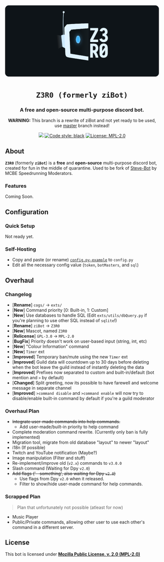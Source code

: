 <p align="center">
    <!-- Change the img source to Z3R0 logo/mascot when its done --->
    <a href="https://github.com/ZiRO-Bot/ziBot"><img src="/assets/img/banner.png" alt="Z3R0" width="720"/></a>
</p>

<h1 align="center"><code>Z3R0 (formerly ziBot)</code></h1>

<h3 align="center"> A <b>free</b> and <b>open-source</b> multi-purpose discord bot. </h3>

<p align="center">
    <b>WARNING:</b> This branch is a rewrite of ziBot and not yet ready to be used, use <a href="https://github.com/ZiRO-Bot/ziBot/tree/master">master</a> branch instead!
</p>

<p id="badges" align="center">
    <a href="https://top.gg/bot/740122842988937286"><img src="https://top.gg/api/widget/status/740122842988937286.svg"></a>
    <a href="https://github.com/psf/black"><img alt="Code style: black" src="https://img.shields.io/badge/code%20style-black-000000.svg"></a>
    <a href="/LICENSE"><img alt="License: MPL-2.0" src="https://img.shields.io/badge/license-MPL--2.0-blue.svg"></a>
</p>

## About

**`Z3R0`** (formerly **`ziBot`**) is a **free** and **open-source** multi-purpose discord bot, created for fun in the middle of quarantine. Used to be fork of [Steve-Bot](https://github.com/MCBE-Speedrunning/Steve-Bot) by MCBE Speedrunning Moderators.

### Features

Coming Soon.

## Configuration

### Quick Setup

Not ready yet.

### Self-Hosting

- Copy and paste (or rename) [`config.py-example`](./config.py-example) to `config.py`
- Edit all the necessary config value (`token`, `botMasters`, and `sql`)

## Overhaul

### Changelog

- [**Rename**] `cogs/` -> `exts/`
- [**New**] Command priority [0: Built-in, 1: Custom]
- [**New**] Use databases to handle SQL (Edit `exts/utils/dbQuery.py` if you're planning to use other SQL instead of  `sqlite`!)
- [**Rename**] `ziBot` -> `Z3R0`
- [**New**] Mascot, named `Z3R0`
- [**Relicense**] `GPL-3.0` -> `MPL-2.0`
- [**BugFix**] Priority doesn't work on user-based input (string, int, etc)
- [**New**] "Colour Information" command
- [**New**] `Timer` ext
- [**Improved**] Temporary ban/mute using the new `Timer` ext
- [**Improved**] Guild data will countdown up to 30 days before deleting when the bot leave the guild instead of instantly deleting the data
- [**Improved**] Prefixes now separated to custom and built-in/default (bot mention and `>` by default)
- [**Changed**] Split greeting, now its possible to have farewell and welcome message in separate channel
- [**Improved**] `>command disable` and `>command enable` will now try to disable/enable built-in command by default if you're a guild moderator

### Overhaul Plan

- ~~Integrate user-made commands into help commands.~~
    - Add user-made/built-in priority to help command
- Complete moderation command rewrite. (Currently only ban is fully implemented)
- Migration tool, migrate from old database "layout" to newer "layout"
- i18n (If possible)
- Twitch and YouTube notification (Maybe?)
- Image manipulation (Filter and stuff)
- Re-implement/improve old (`v2.x`) commands to `v3.0.0`
- Slash command (Waiting for Dpy `v2.0`)
- ~~Add flags ('--something', also waiting for Dpy `v2.0`)~~
   - Use flags from Dpy `v2.0` when it released.
   - Filter to show/hide user-made command for help commands.

### Scrapped Plan

> Plan that unfortunately not possible (atleast for now)
- Music Player
- Public/Private commands, allowing other user to use each other's command in a different server.

## License

This bot is licensed under [**Mozilla Public License, v. 2.0 (MPL-2.0)**](/LICENSE)
